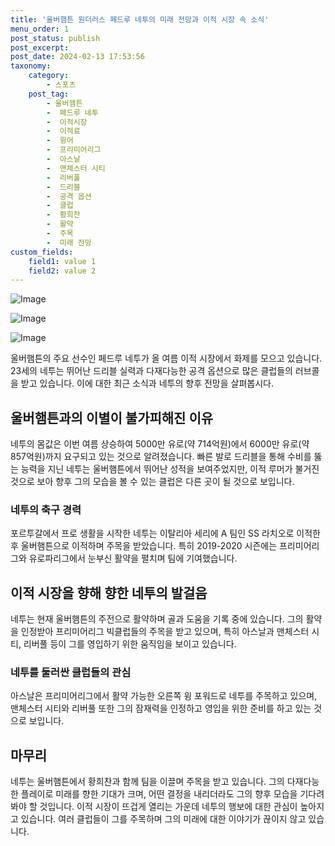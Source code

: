 ```yaml
---
title: '울버햄튼 원더러스 페드루 네투의 미래 전망과 이적 시장 속 소식'
menu_order: 1
post_status: publish
post_excerpt: 
post_date: 2024-02-13 17:53:56
taxonomy:
    category:
        - 스포츠
    post_tag:
        - 울버햄튼
        -  페드루 네투
        -  이적시장
        -  이적료
        -  윙어
        -  프리미어리그
        -  아스날
        -  맨체스터 시티
        -  리버풀
        -  드리블
        -  공격 옵션
        -  클럽
        -  황희찬
        -  활약
        -  주목
        -  미래 전망
custom_fields:
    field1: value 1
    field2: value 2
---
```


![Image](https://imgnews.pstatic.net/image/117/2024/02/13/0003806231_001_20240213150201247.jpg?type=w647)

![Image](https://imgnews.pstatic.net/image/117/2024/02/13/0003806231_002_20240213150201334.jpg?type=w647)

![Image](https://imgnews.pstatic.net/image/117/2024/02/13/0003806231_003_20240213150201387.jpg?type=w647)

울버햄튼의 주요 선수인 페드루 네투가 올 여름 이적 시장에서 화제를 모으고 있습니다. 23세의 네투는 뛰어난 드리블 실력과 다재다능한 공격 옵션으로 많은 클럽들의 러브콜을 받고 있습니다. 이에 대한 최근 소식과 네투의 향후 전망을 살펴봅시다.
## 울버햄튼과의 이별이 불가피해진 이유
네투의 몸값은 이번 여름 상승하여 5000만 유로(약 714억원)에서 6000만 유로(약 857억원)까지 요구되고 있는 것으로 알려졌습니다. 빠른 발로 드리블을 통해 수비를 뚫는 능력을 지닌 네투는 울버햄튼에서 뛰어난 성적을 보여주었지만, 이적 루머가 불거진 것으로 보아 향후 그의 모습을 볼 수 있는 클럽은 다른 곳이 될 것으로 보입니다.
### 네투의 축구 경력
포르투갈에서 프로 생활을 시작한 네투는 이탈리아 세리에 A 팀인 SS 라치오로 이적한 후 울버햄튼으로 이적하며 주목을 받았습니다. 특히 2019-2020 시즌에는 프리미어리그와 유로파리그에서 눈부신 활약을 펼치며 팀에 기여했습니다.
## 이적 시장을 향해 향한 네투의 발걸음
네투는 현재 울버햄튼의 주전으로 활약하며 골과 도움을 기록 중에 있습니다. 그의 활약을 인정받아 프리미어리그 빅클럽들의 주목을 받고 있으며, 특히 아스날과 맨체스터 시티, 리버풀 등이 그를 영입하기 위한 움직임을 보이고 있습니다. 
### 네투를 둘러싼 클럽들의 관심
아스날은 프리미어리그에서 활약 가능한 오른쪽 윙 포워드로 네투를 주목하고 있으며, 맨체스터 시티와 리버풀 또한 그의 잠재력을 인정하고 영입을 위한 준비를 하고 있는 것으로 보입니다.
## 마무리
네투는 울버햄튼에서 황희찬과 함께 팀을 이끌며 주목을 받고 있습니다. 그의 다재다능한 플레이로 미래를 향한 기대가 크며, 어떤 결정을 내리더라도 그의 향후 모습을 기다려봐야 할 것입니다. 이적 시장이 뜨겁게 열리는 가운데 네투의 행보에 대한 관심이 높아지고 있습니다. 여러 클럽들이 그를 주목하며 그의 미래에 대한 이야기가 끊이지 않고 있습니다.
